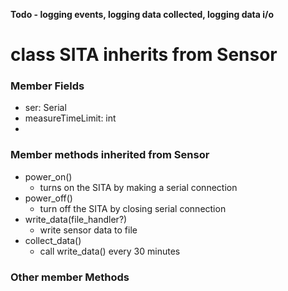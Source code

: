 **Todo - logging events, logging data collected, logging data i/o**

# class SITA inherits from Sensor

### Member Fields

- ser: Serial
- measureTimeLimit: int
-

### Member methods inherited from Sensor

- power_on()
  - turns on the SITA by making a serial connection
- power_off()
  - turn off the SITA by closing serial connection
- write_data(file_handler?)
  - write sensor data to file
- collect_data()
  - call write_data() every 30 minutes

### Other member Methods
